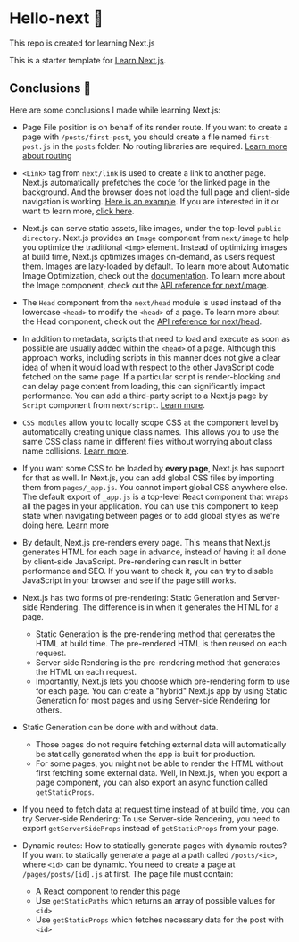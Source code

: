 # Hello-next 👋

This repo is created for learning Next.js

This is a starter template for [Learn Next.js](https://nextjs.org/learn).

## Conclusions 📒

Here are some conclusions I made while learning Next.js:

- Page File position is on behalf of its render route. If you want to create a page with `/posts/first-post`, you should create a file named `first-post.js` in the `posts` folder. No routing libraries are required. [Learn more about routing](https://nextjs.org/docs/pages/building-your-application/routing)

- `<Link>` tag from `next/link` is used to create a link to another page. Next.js automatically prefetches the code for the linked page in the background. And the browser does not load the full page and client-side navigation is working. [Here is an example](https://nextjs.org/learn/basics/navigate-between-pages/client-side). If you are interested in it or want to learn more, [click here](https://nextjs.org/docs/pages/api-reference/components/link).

- Next.js can serve static assets, like images, under the top-level `public directory`. Next.js provides an `Image` component from `next/image` to help you optimize the traditional `<img>` element. Instead of optimizing images at build time, Next.js optimizes images on-demand, as users request them. Images are lazy-loaded by default. To learn more about Automatic Image Optimization, check out the [documentation](https://nextjs.org/docs/pages/building-your-application/optimizing/images). To learn more about the Image component, check out the [API reference for next/image](https://nextjs.org/docs/pages/api-reference/components/image).

- The `Head` component from the `next/head` module is used instead of the lowercase `<head>` to modify the `<head>` of a page. To learn more about the Head component, check out the [API reference for next/head](https://nextjs.org/docs/pages/api-reference/components/head).

- In addition to metadata, scripts that need to load and execute as soon as possible are usually added within the `<head>` of a page. Although this approach works, including scripts in this manner does not give a clear idea of when it would load with respect to the other JavaScript code fetched on the same page. If a particular script is render-blocking and can delay page content from loading, this can significantly impact performance. You can add a third-party script to a Next.js page by `Script` component from `next/script`. [Learn more](https://nextjs.org/docs/pages/building-your-application/optimizing/scripts).

- `CSS modules` allow you to locally scope CSS at the component level by automatically creating unique class names. This allows you to use the same CSS class name in different files without worrying about class name collisions. [Learn more](https://nextjs.org/docs/pages/building-your-application/styling#adding-component-level-css).

- If you want some CSS to be loaded by **every page**, Next.js has support for that as well. In Next.js, you can add global CSS files by importing them from `pages/_app.js`. You cannot import global CSS anywhere else. The default export of `_app.js` is a top-level React component that wraps all the pages in your application. You can use this component to keep state when navigating between pages or to add global styles as we're doing here. [Learn more](https://nextjs.org/docs/pages/building-your-application/routing/custom-app)

- By default, Next.js pre-renders every page. This means that Next.js generates HTML for each page in advance, instead of having it all done by client-side JavaScript. Pre-rendering can result in better performance and SEO. If you want to check it, you can try to disable JavaScript in your browser and see if the page still works.

- Next.js has two forms of pre-rendering: Static Generation and Server-side Rendering. The difference is in when it generates the HTML for a page.

  - Static Generation is the pre-rendering method that generates the HTML at build time. The pre-rendered HTML is then reused on each request.
  - Server-side Rendering is the pre-rendering method that generates the HTML on each request.
  - Importantly, Next.js lets you choose which pre-rendering form to use for each page. You can create a "hybrid" Next.js app by using Static Generation for most pages and using Server-side Rendering for others.

- Static Generation can be done with and without data.

  - Those pages do not require fetching external data will automatically be statically generated when the app is built for production.
  - For some pages, you might not be able to render the HTML without first fetching some external data. Well, in Next.js, when you export a page component, you can also export an async function called `getStaticProps`.

- If you need to fetch data at request time instead of at build time, you can try Server-side Rendering: To use Server-side Rendering, you need to export `getServerSideProps` instead of `getStaticProps` from your page.

- Dynamic routes: How to statically generate pages with dynamic routes? If you want to statically generate a page at a path called `/posts/<id>`, where `<id>` can be dynamic. You need to create a page at `/pages/posts/[id].js` at first. The page file must contain:
  - A React component to render this page
  - Use `getStaticPaths` which returns an array of possible values for `<id>`
  - Use `getStaticProps` which fetches necessary data for the post with `<id>`

